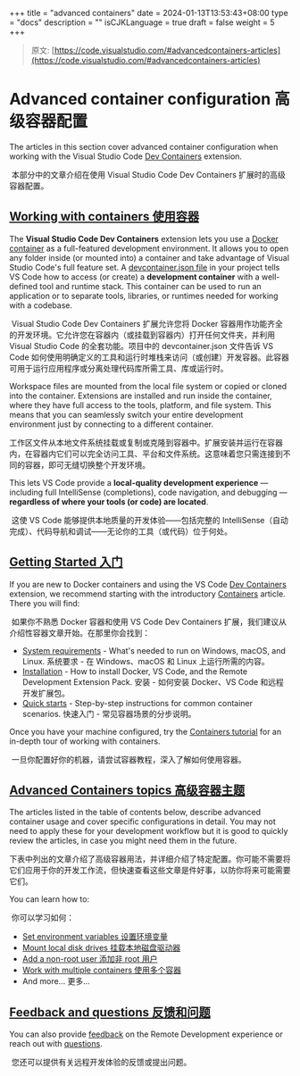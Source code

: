 +++
title = "advanced containers"
date = 2024-01-13T13:53:43+08:00
type = "docs"
description = ""
isCJKLanguage = true
draft = false
weight = 5
+++

> 原文: [https://code.visualstudio.com/#advancedcontainers-articles](https://code.visualstudio.com/#advancedcontainers-articles)

# Advanced container configuration 高级容器配置



The articles in this section cover advanced container configuration when working with the Visual Studio Code [Dev Containers](https://marketplace.visualstudio.com/items?itemName=ms-vscode-remote.remote-containers) extension.

​​	本部分中的文章介绍在使用 Visual Studio Code Dev Containers 扩展时的高级容器配置。

## [Working with containers 使用容器](https://code.visualstudio.com/remote/advancedcontainers/overview#_working-with-containers)

The **Visual Studio Code Dev Containers** extension lets you use a [Docker container](https://docker.com/) as a full-featured development environment. It allows you to open any folder inside (or mounted into) a container and take advantage of Visual Studio Code's full feature set. A [devcontainer.json file](https://code.visualstudio.com/docs/devcontainers/containers#_create-a-devcontainerjson-file) in your project tells VS Code how to access (or create) a **development container** with a well-defined tool and runtime stack. This container can be used to run an application or to separate tools, libraries, or runtimes needed for working with a codebase.

​​	Visual Studio Code Dev Containers 扩展允许您将 Docker 容器用作功能齐全的开发环境。它允许您在容器内（或挂载到容器内）打开任何文件夹，并利用 Visual Studio Code 的全套功能。项目中的 devcontainer.json 文件告诉 VS Code 如何使用明确定义的工具和运行时堆栈来访问（或创建）开发容器。此容器可用于运行应用程序或分离处理代码库所需工具、库或运行时。

Workspace files are mounted from the local file system or copied or cloned into the container. Extensions are installed and run inside the container, where they have full access to the tools, platform, and file system. This means that you can seamlessly switch your entire development environment just by connecting to a different container.

​​	工作区文件从本地文件系统挂载或复制或克隆到容器中。扩展安装并运行在容器内，在容器内它们可以完全访问工具、平台和文件系统。这意味着您只需连接到不同的容器，即可无缝切换整个开发环境。

This lets VS Code provide a **local-quality development experience** — including full IntelliSense (completions), code navigation, and debugging — **regardless of where your tools (or code) are located**.

​​	这使 VS Code 能够提供本地质量的开发体验——包括完整的 IntelliSense（自动完成）、代码导航和调试——无论你的工具（或代码）位于何处。

## [Getting Started 入门](https://code.visualstudio.com/remote/advancedcontainers/overview#_getting-started)

If you are new to Docker containers and using the VS Code [Dev Containers](https://marketplace.visualstudio.com/items?itemName=ms-vscode-remote.remote-containers) extension, we recommend starting with the introductory [Containers](https://code.visualstudio.com/docs/devcontainers/containers) article. There you will find:

​​	如果你不熟悉 Docker 容器和使用 VS Code Dev Containers 扩展，我们建议从介绍性容器文章开始。在那里你会找到：

- [System requirements](https://code.visualstudio.com/docs/devcontainers/containers#_system-requirements) - What's needed to run on Windows, macOS, and Linux.
  系统要求 - 在 Windows、macOS 和 Linux 上运行所需的内容。
- [Installation](https://code.visualstudio.com/docs/devcontainers/containers#_installation) - How to install Docker, VS Code, and the Remote Development Extension Pack.
  安装 - 如何安装 Docker、VS Code 和远程开发扩展包。
- [Quick starts](https://code.visualstudio.com/docs/devcontainers/containers#_quick-start-try-a-development-container) - Step-by-step instructions for common container scenarios.
  快速入门 - 常见容器场景的分步说明。

Once you have your machine configured, try the [Containers tutorial](https://code.visualstudio.com/docs/devcontainers/tutorial) for an in-depth tour of working with containers.

​​	一旦你配置好你的机器，请尝试容器教程，深入了解如何使用容器。

## [Advanced Containers topics 高级容器主题](https://code.visualstudio.com/remote/advancedcontainers/overview#_advanced-containers-topics)

The articles listed in the table of contents below, describe advanced container usage and cover specific configurations in detail. You may not need to apply these for your development workflow but it is good to quickly review the articles, in case you might need them in the future.

​​	下表中列出的文章介绍了高级容器用法，并详细介绍了特定配置。你可能不需要将它们应用于你的开发工作流，但快速查看这些文章是件好事，以防你将来可能需要它们。

You can learn how to:

​​	你可以学习如何：

- [Set environment variables
  设置环境变量](https://code.visualstudio.com/remote/advancedcontainers/environment-variables)
- [Mount local disk drives
  挂载本地磁盘驱动器](https://code.visualstudio.com/remote/advancedcontainers/add-local-file-mount)
- [Add a non-root user
  添加非 root 用户](https://code.visualstudio.com/remote/advancedcontainers/add-nonroot-user)
- [Work with multiple containers
  使用多个容器](https://code.visualstudio.com/remote/advancedcontainers/connect-multiple-containers)
- And more...
  更多...

## [Feedback and questions 反馈和问题](https://code.visualstudio.com/remote/advancedcontainers/overview#_feedback-and-questions)

You can also provide [feedback](https://code.visualstudio.com/remote/advancedcontainers/questions-feedback#_feedback) on the Remote Development experience or reach out with [questions](https://code.visualstudio.com/remote/advancedcontainers/questions-feedback#_resources).

​​	您还可以提供有关远程开发体验的反馈或提出问题。
